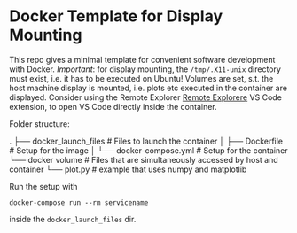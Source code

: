 # Docker Template for Display Mounting

This repo gives a minimal template for convenient software development with Docker. *Important*: for display mounting, the `/tmp/.X11-unix` directory must exist, i.e. it has to be executed on Ubuntu! 
Volumes are set, s.t. the host machine display is mounted, i.e. plots etc executed in the container are displayed.
Consider using the Remote Explorer [Remote Explorere](https://marketplace.visualstudio.com/items?itemName=ms-vscode.remote-explorer) VS Code extension, to open VS Code directly inside the container.

Folder structure:

.
├── docker_launch_files     # Files to launch the container
│   ├── Dockerfile          # Setup for the image
│   └── docker-compose.yml  # Setup for the container
└── docker volume           # Files that are simultaneously accessed by host and container
    └── plot.py             # example that uses numpy and matplotlib

Run the setup with 

    docker-compose run --rm servicename

inside the `docker_launch_files` dir.


